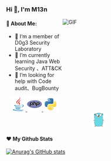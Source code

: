 ### Hi 👋, I'm M13n


<img align="right" alt="GIF" src="https://github.com/M13nSec/M13nSec/blob/main/GIF.gif?raw=true" width="350" height="250"/>

#### 🤵 About Me:

- 🐶 I‘m a member of D0g3 Security Laboratory
- 🌱 I’m currently learning Java Web Security 、ATT&CK
- 🤔 I’m looking for help with Code audit、BugBounty


<p align="center">
<a href="https://www.java.com" target="_blank"> 
  <img src="https://raw.githubusercontent.com/devicons/devicon/master/icons/java/java-original.svg" alt="java" width="40" height="40"/> 
  </a>
<a href="https://www.php.net/" target="_blank"> 
  <img src="https://raw.githubusercontent.com/devicons/devicon/master/icons/php/php-original.svg" alt="php" width="40" height="40"/> 
  </a>
<a href="https://www.python.org" target="_blank"> 
  <img src="https://raw.githubusercontent.com/devicons/devicon/master/icons/python/python-original.svg" alt="python" width="40" height="40"/>
  </a> 
<a href="https://golang.org" target="_blank"> 
  <img src="https://raw.githubusercontent.com/devicons/devicon/master/icons/go/go-original.svg" alt="go" width="40" height="40"/> 
  </a>
</p>

#### ❤️ My Github Stats

[![Anurag's GitHub stats](https://github-readme-stats.vercel.app/api?username=M13nSec&show_icons=true)](https://github.com/anuraghazra/github-readme-stats)





